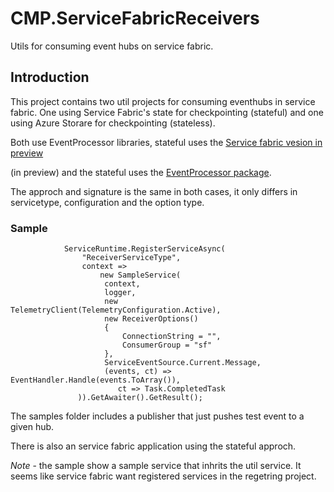 # CMP.ServiceFabricReceivers
Utils for consuming event hubs on service fabric.

## Introduction

This project contains two util projects for consuming eventhubs in service fabric.
One using Service Fabric's state for checkpointing (stateful) and one using Azure Storare for checkpointing (stateless).

Both use EventProcessor libraries, stateful uses the [Service fabric vesion 
in preview](https://www.nuget.org/packages/Microsoft.Azure.EventHubs.ServiceFabricProcessor/)

(in preview) and the stateful uses the  [EventProcessor package](https://www.nuget.org/packages/Microsoft.Azure.EventHubs.Processor/).

The approch and signature is the same in both cases, it only differs in servicetype, configuration and the option type.

### Sample

                ServiceRuntime.RegisterServiceAsync(
                    "ReceiverServiceType",
                    context =>
                        new SampleService(
                         context,
                         logger,
                         new TelemetryClient(TelemetryConfiguration.Active),
                         new ReceiverOptions()
                         {
                             ConnectionString = "",
                             ConsumerGroup = "sf"
                         },
                         ServiceEventSource.Current.Message,
                         (events, ct) => EventHandler.Handle(events.ToArray()),
                            ct => Task.CompletedTask
                   )).GetAwaiter().GetResult();

The samples folder includes a publisher that just pushes test event to a given hub.

There is also an service fabric application using the stateful approch.

*Note* - the sample show a sample service that inhrits the util service. It seems like service fabric want registered services in the regetring project.



